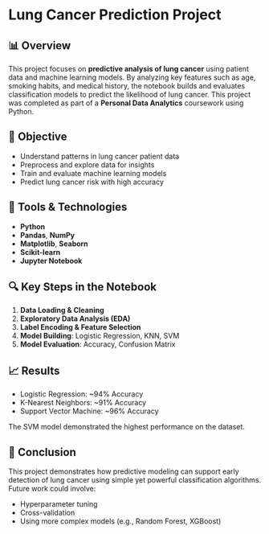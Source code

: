
# Lung Cancer Prediction Project

## 📊 Overview

This project focuses on **predictive analysis of lung cancer** using patient data and machine learning models. By analyzing key features such as age, smoking habits, and medical history, the notebook builds and evaluates classification models to predict the likelihood of lung cancer. This project was completed as part of a **Personal Data Analytics** coursework using Python.

## 🧠 Objective

- Understand patterns in lung cancer patient data  
- Preprocess and explore data for insights  
- Train and evaluate machine learning models  
- Predict lung cancer risk with high accuracy  

## 🔧 Tools & Technologies

- **Python**  
- **Pandas**, **NumPy**  
- **Matplotlib**, **Seaborn**  
- **Scikit-learn**  
- **Jupyter Notebook**

## 🔍 Key Steps in the Notebook

1. **Data Loading & Cleaning**  
2. **Exploratory Data Analysis (EDA)**  
3. **Label Encoding & Feature Selection**  
4. **Model Building**: Logistic Regression, KNN, SVM  
5. **Model Evaluation**: Accuracy, Confusion Matrix

## 📈 Results

- Logistic Regression: ~94% Accuracy  
- K-Nearest Neighbors: ~91% Accuracy  
- Support Vector Machine: ~96% Accuracy

The SVM model demonstrated the highest performance on the dataset.

## 📝 Conclusion

This project demonstrates how predictive modeling can support early detection of lung cancer using simple yet powerful classification algorithms. Future work could involve:
- Hyperparameter tuning  
- Cross-validation  
- Using more complex models (e.g., Random Forest, XGBoost)

